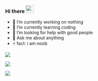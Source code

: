 ### Hi there <img src="https://raw.githubusercontent.com/MartinHeinz/MartinHeinz/master/wave.gif" width="25px">

- 🔭 I’m currently working on nothing
- 🌱 I’m currently learning coding
- 🤔 I’m looking for help with good people
- 💬 Ask me about anything
- ⚡ fact: i am noob

[![](https://komarev.com/ghpvc/?username=casperteam)](http://satyendra.cf)


[![](https://github-readme-stats.vercel.app/api?username=casperteam)](http://satyendra.cf)


[![](https://hit.yhype.me/github/profile?user_id=84174959)](http://satyendra.cf)
